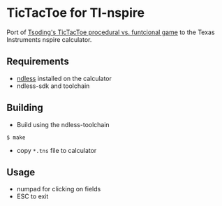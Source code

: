 # TicTacToe for TI-nspire

Port of [Tsoding's TicTacToe procedural vs. funtcional game](https://github.com/tsoding/profun/tree/master/procedural) to the Texas Instruments nspire calculator.

## Requirements
* [ndless](https://github.com/ndless-nspire/Ndless) installed on the calculator
* ndless-sdk and toolchain
 
## Building

* Build using the ndless-toolchain
 
```console
$ make
```
* copy `*.tns` file to calculator

## Usage

* numpad for clicking on fields
* ESC to exit

